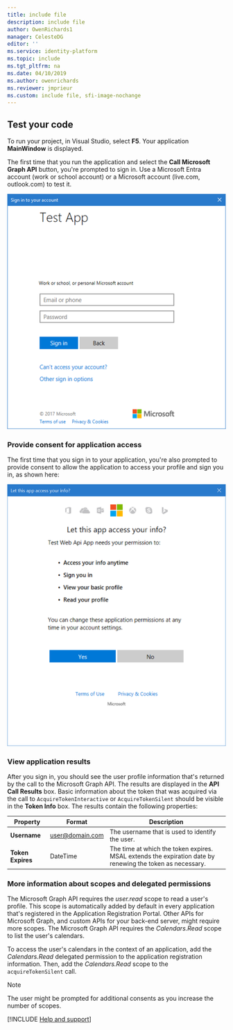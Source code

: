 ```yaml
---
title: include file
description: include file
author: OwenRichards1
manager: CelesteDG
editor: ''
ms.service: identity-platform
ms.topic: include
ms.tgt_pltfrm: na
ms.date: 04/10/2019
ms.author: owenrichards
ms.reviewer: jmprieur
ms.custom: include file, sfi-image-nochange
---
```


## Test your code

To run your project, in Visual Studio, select **F5**. Your application **MainWindow** is displayed.

The first time that you run the application and select the **Call Microsoft Graph API** button, you're prompted to sign in. Use a Microsoft Entra account (work or school account) or a Microsoft account (live.com, outlook.com) to test it.

![Sign in to the application.](../media/guidedsetup-windesktop-test/sign-in-screenshot.png)

### Provide consent for application access

The first time that you sign in to your application, you're also prompted to provide consent to allow the application to access your profile and sign you in, as shown here:

![Provide your consent for application access.](../media/guidedsetup-windesktop-test/consent-screen.png)

### View application results

After you sign in, you should see the user profile information that's returned by the call to the Microsoft Graph API. The results are displayed in the **API Call Results** box. Basic information about the token that was acquired via the call to `AcquireTokenInteractive` or `AcquireTokenSilent` should be visible in the **Token Info** box. The results contain the following properties:

|Property  |Format  |Description |
|---------|---------|---------|
|**Username** |<span>user@domain.com</span> |The username that is used to identify the user.|
|**Token Expires** |DateTime |The time at which the token expires. MSAL extends the expiration date by renewing the token as necessary.|

### More information about scopes and delegated permissions

The Microsoft Graph API requires the *user.read* scope to read a user's profile. This scope is automatically added by default in every application that's registered in the Application Registration Portal. Other APIs for Microsoft Graph, and custom APIs for your back-end server, might require more scopes. The Microsoft Graph API requires the *Calendars.Read* scope to list the user's calendars.

To access the user's calendars in the context of an application, add the *Calendars.Read* delegated permission to the application registration information. Then, add the *Calendars.Read* scope to the `acquireTokenSilent` call.

>[!NOTE]
>The user might be prompted for additional consents as you increase the number of scopes.

[!INCLUDE [Help and support](./error-handling-and-tips/help-support-include.md)]
